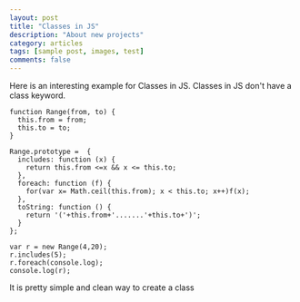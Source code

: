 ```yaml
---
layout: post
title: "Classes in JS"
description: "About new projects"
category: articles
tags: [sample post, images, test]
comments: false
---
```



Here is an interesting example for Classes in JS. Classes in JS don't have a class keyword.


    function Range(from, to) {
      this.from = from;
      this.to = to;
    }
     
    Range.prototype =  {
      includes: function (x) {
        return this.from <=x && x <= this.to;
      },
      foreach: function (f) {
        for(var x= Math.ceil(this.from); x < this.to; x++)f(x);
      },
      toString: function () {
        return '('+this.from+'.......'+this.to+')';
      }
    };
     
    var r = new Range(4,20);
    r.includes(5);
    r.foreach(console.log);
    console.log(r);


It is pretty simple and clean way to create a class